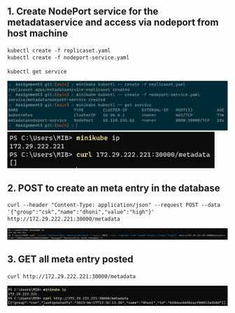 ## 1. Create NodePort service for the metadataservice and access via nodeport from host machine

```
kubectl create -f replicaset.yaml
kubectl create -f nodeport-service.yaml

kubectl get service
```

![](./Assignment3-task1.png)
![](./Assignment3-task12.png)

## 2. POST to create an meta entry in the database

```
curl --header "Content-Type: application/json" --request POST --data '{"group":"csk","name":"dhoni","value":"high"}' http://172.29.222.221:30000/metadata
```

![](./Assignment3-task2.png)

## 3. GET all meta entry posted

```
curl http://172.29.222.221:30000/metadata
```

![](./Assignment3-task3.png)
